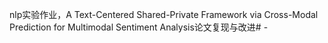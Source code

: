 nlp实验作业，A Text-Centered Shared-Private Framework via Cross-Modal Prediction
for Multimodal Sentiment Analysis论文复现与改进# -
